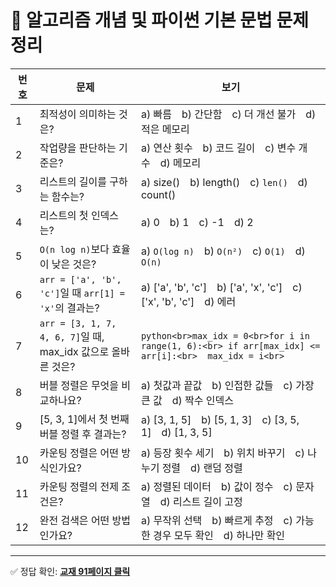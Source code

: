 
# 📘 알고리즘 개념 및 파이썬 기본 문법 문제 정리

| 번호 | 문제                                                  | 보기                                                                                                   |
| -- | --------------------------------------------------- | ---------------------------------------------------------------------------------------------------- |
| 1  | 최적성이 의미하는 것은?                                       | a) 빠름 b) 간단함 c) 더 개선 불가 d) 적은 메모리                                                                    |
| 2  | 작업량을 판단하는 기준은?                                      | a) 연산 횟수 b) 코드 길이 c) 변수 개수 d) 메모리                                                                    |
| 3  | 리스트의 길이를 구하는 함수는?                                   | a) size() b) length() c) `len()` d) count()                                                          |
| 4  | 리스트의 첫 인덱스는?                                        | a) 0 b) 1 c) -1 d) 2                                                                                 |
| 5  | `O(n log n)`보다 효율이 낮은 것은?                           | a) `O(log n)` b) `O(n²)` c) `O(1)` d) `O(n)`                                                         |
| 6  | `arr = ['a', 'b', 'c']`일 때 `arr[1] = 'x'`의 결과는?     | a) \['a', 'b', 'c'] b) \['a', 'x', 'c'] c) \['x', 'b', 'c'] d) 에러                                    |
| 7  | `arr = [3, 1, 7, 4, 6, 7]`일 때, max\_idx 값으로 올바른 것은? | `python<br>max_idx = 0<br>for i in range(1, 6):<br> if arr[max_idx] <= arr[i]:<br>  max_idx = i<br>` |
| 8  | 버블 정렬은 무엇을 비교하나요?                                   | a) 첫값과 끝값 b) 인접한 값들 c) 가장 큰 값 d) 짝수 인덱스                                                              |
| 9  | \[5, 3, 1]에서 첫 번째 버블 정렬 후 결과는?                      | a) \[3, 1, 5] b) \[5, 1, 3] c) \[3, 5, 1] d) \[1, 3, 5]                                              |
| 10 | 카운팅 정렬은 어떤 방식인가요?                                   | a) 등장 횟수 세기 b) 위치 바꾸기 c) 나누기 정렬 d) 랜덤 정렬                                                             |
| 11 | 카운팅 정렬의 전제 조건은?                                     | a) 정렬된 데이터 b) 값이 정수 c) 문자열 d) 리스트 길이 고정                                                              |
| 12 | 완전 검색은 어떤 방법인가요?                                    | a) 무작위 선택 b) 빠르게 추정 c) 가능한 경우 모두 확인 d) 하나만 확인                                                        |

---

✅ 정답 확인: **[교재 91페이지 클릭](https://edu.ssafy.com/data/upload_files/crossUpload/openLrn/ebook/unzip/A2025080407431798500/index.html)**

